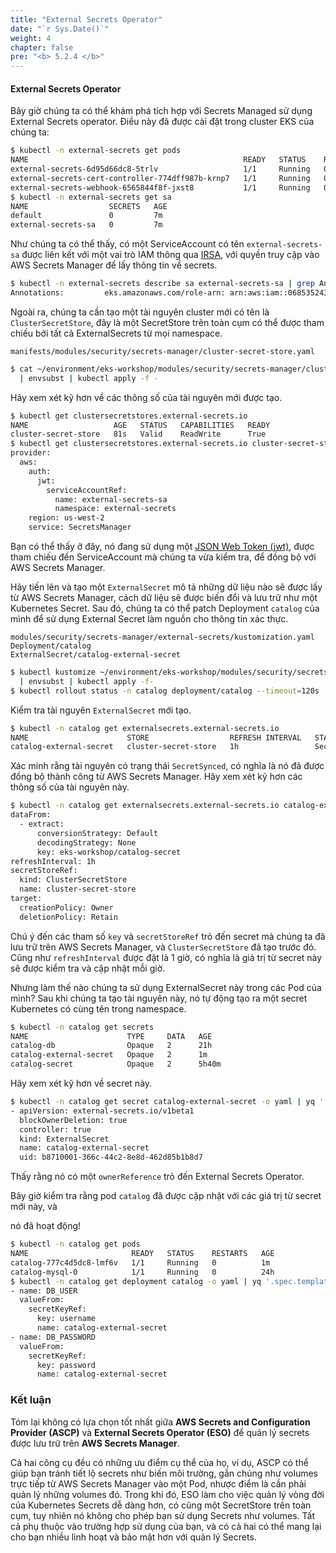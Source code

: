 ```yaml
---
title: "External Secrets Operator"
date: "`r Sys.Date()`"
weight: 4
chapter: false
pre: "<b> 5.2.4 </b>"
---
```


#### External Secrets Operator

Bây giờ chúng ta có thể khám phá tích hợp với Secrets Managed sử dụng External Secrets operator. Điều này đã được cài đặt trong cluster EKS của chúng ta:

```bash
$ kubectl -n external-secrets get pods
NAME                                                READY   STATUS    RESTARTS   AGE
external-secrets-6d95d66dc8-5trlv                   1/1     Running   0          7m
external-secrets-cert-controller-774dff987b-krnp7   1/1     Running   0          7m
external-secrets-webhook-6565844f8f-jxst8           1/1     Running   0          7m
$ kubectl -n external-secrets get sa 
NAME                  SECRETS   AGE
default               0         7m
external-secrets-sa   0         7m
```

Như chúng ta có thể thấy, có một ServiceAccount có tên `external-secrets-sa` được liên kết với một vai trò IAM thông qua [IRSA](../../iam-roles-for-service-accounts/), với quyền truy cập vào AWS Secrets Manager để lấy thông tin về secrets.

```bash
$ kubectl -n external-secrets describe sa external-secrets-sa | grep Annotations
Annotations:         eks.amazonaws.com/role-arn: arn:aws:iam::068535243777:role/eks-workshop-external-secrets-sa-irsa
```

Ngoài ra, chúng ta cần tạo một tài nguyên cluster mới có tên là `ClusterSecretStore`, đây là một SecretStore trên toàn cụm có thể được tham chiếu bởi tất cả ExternalSecrets từ mọi namespace.

```file
manifests/modules/security/secrets-manager/cluster-secret-store.yaml
```

```bash
$ cat ~/environment/eks-workshop/modules/security/secrets-manager/cluster-secret-store.yaml \
  | envsubst | kubectl apply -f -
```

Hãy xem xét kỹ hơn về các thông số của tài nguyên mới được tạo.

```bash
$ kubectl get clustersecretstores.external-secrets.io 
NAME                   AGE   STATUS   CAPABILITIES   READY
cluster-secret-store   81s   Valid    ReadWrite      True
$ kubectl get clustersecretstores.external-secrets.io cluster-secret-store  -o yaml | yq '.spec'
provider:
  aws:
    auth:
      jwt:
        serviceAccountRef:
          name: external-secrets-sa
          namespace: external-secrets
    region: us-west-2
    service: SecretsManager

```

Bạn có thể thấy ở đây, nó đang sử dụng một [JSON Web Token (jwt)](https://jwt.io/), được tham chiếu đến ServiceAccount mà chúng ta vừa kiểm tra, để đồng bộ với AWS Secrets Manager.

Hãy tiến lên và tạo một `ExternalSecret` mô tả những dữ liệu nào sẽ được lấy từ AWS Secrets Manager, cách dữ liệu sẽ được biến đổi và lưu trữ như một Kubernetes Secret. Sau đó, chúng ta có thể patch Deployment `catalog` của mình để sử dụng External Secret làm nguồn cho thông tin xác thực.

```kustomization
modules/security/secrets-manager/external-secrets/kustomization.yaml
Deployment/catalog
ExternalSecret/catalog-external-secret
```

```bash
$ kubectl kustomize ~/environment/eks-workshop/modules/security/secrets-manager/external-secrets/ \
  | envsubst | kubectl apply -f-
$ kubectl rollout status -n catalog deployment/catalog --timeout=120s
```

Kiểm tra tài nguyên `ExternalSecret` mới tạo.

```bash
$ kubectl -n catalog get externalsecrets.external-secrets.io
NAME                      STORE                  REFRESH INTERVAL   STATUS         READY
catalog-external-secret   cluster-secret-store   1h                 SecretSynced   True
```

Xác minh rằng tài nguyên có trạng thái `SecretSynced`, có nghĩa là nó đã được đồng bộ thành công từ AWS Secrets Manager. Hãy xem xét kỹ hơn các thông số của tài nguyên này.

```bash
$ kubectl -n catalog get externalsecrets.external-secrets.io catalog-external-secret -o yaml | yq '.spec'
dataFrom:
  - extract:
      conversionStrategy: Default
      decodingStrategy: None
      key: eks-workshop/catalog-secret
refreshInterval: 1h
secretStoreRef:
  kind: ClusterSecretStore
  name: cluster-secret-store
target:
  creationPolicy: Owner
  deletionPolicy: Retain
```

Chú ý đến các tham số `key` và `secretStoreRef` trỏ đến secret mà chúng ta đã lưu trữ trên AWS Secrets Manager, và `ClusterSecretStore` đã tạo trước đó. Cũng như `refreshInterval` được đặt là 1 giờ, có nghĩa là giá trị từ secret này sẽ được kiểm tra và cập nhật mỗi giờ.

Nhưng làm thế nào chúng ta sử dụng ExternalSecret này trong các Pod của mình? Sau khi chúng ta tạo tài nguyên này, nó tự động tạo ra một secret Kubernetes có cùng tên trong namespace.

```bash
$ kubectl -n catalog get secrets
NAME                      TYPE     DATA   AGE
catalog-db                Opaque   2      21h
catalog-external-secret   Opaque   2      1m
catalog-secret            Opaque   2      5h40m
```

Hãy xem xét kỹ hơn về secret này.

```bash
$ kubectl -n catalog get secret catalog-external-secret -o yaml | yq '.metadata.ownerReferences'
- apiVersion: external-secrets.io/v1beta1
  blockOwnerDeletion: true
  controller: true
  kind: ExternalSecret
  name: catalog-external-secret
  uid: b8710001-366c-44c2-8e8d-462d85b1b8d7
```

Thấy rằng nó có một `ownerReference` trỏ đến External Secrets Operator.

Bây giờ kiểm tra rằng pod `catalog` đã được cập nhật với các giá trị từ secret mới này, và

 nó đã hoạt động!

```bash
$ kubectl -n catalog get pods
NAME                       READY   STATUS    RESTARTS   AGE
catalog-777c4d5dc8-lmf6v   1/1     Running   0          1m
catalog-mysql-0            1/1     Running   0          24h
$ kubectl -n catalog get deployment catalog -o yaml | yq '.spec.template.spec.containers[] | .env'
- name: DB_USER
  valueFrom:
    secretKeyRef:
      key: username
      name: catalog-external-secret
- name: DB_PASSWORD
  valueFrom:
    secretKeyRef:
      key: password
      name: catalog-external-secret
```

### Kết luận

Tóm lại không có lựa chọn tốt nhất giữa **AWS Secrets and Configuration Provider (ASCP)** và **External Secrets Operator (ESO)** để quản lý secrets được lưu trữ trên **AWS Secrets Manager**.

Cả hai công cụ đều có những ưu điểm cụ thể của họ, ví dụ, ASCP có thể giúp bạn tránh tiết lộ secrets như biến môi trường, gắn chúng như volumes trực tiếp từ AWS Secrets Manager vào một Pod, nhược điểm là cần phải quản lý những volumes đó. Trong khi đó, ESO làm cho việc quản lý vòng đời của Kubernetes Secrets dễ dàng hơn, có cũng một SecretStore trên toàn cụm, tuy nhiên nó không cho phép bạn sử dụng Secrets như volumes. Tất cả phụ thuộc vào trường hợp sử dụng của bạn, và có cả hai có thể mang lại cho bạn nhiều linh hoạt và bảo mật hơn với quản lý Secrets.